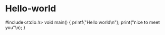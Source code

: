 # Hello-world
#include<stdio.h>
void main()
{
  printf("Hello world\n");
print("nice to meet you"\n);
} 
